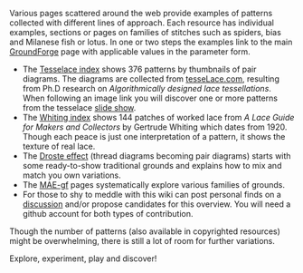 Various pages scattered around the web provide examples of patterns
collected with different lines of approach.
Each resource has individual examples, sections or pages on families of stitches such as
spiders, bias and Milanese fish or lotus.
In one or two steps the examples link to the main [GroundForge] page
with applicable values in the parameter form.


* The [Tesselace index] shows 376  patterns by thumbnails of pair diagrams.
  The diagrams are collected from [tesseLace.com],
  resulting from Ph.D research on _Algorithmically designed lace tessellations_.
  When following an image link you will discover one or more patterns from the tesselace [slide show].
* The [Whiting index] shows 144 patches of worked lace from
  _A Lace Guide for Makers and Collectors_ by Gertrude Whiting which dates from 1920.
  Though each peace is just one interpretation of a pattern,
  it shows the texture of real lace.
* The [Droste effect](Droste-effect) (thread diagrams becoming pair diagrams)
  starts with some ready-to-show traditional grounds
  and explains how to mix and match you own variations.
* The [MAE-gf] pages systematically explore various families of grounds.
* For those to shy to meddle with this wiki can post personal finds on a [discussion] 
  and/or propose candidates for this overview.
  You will need a github account for both types of contribution.

Though the number of patterns (also available in copyrighted resources) might be overwhelming,
there is still a lot of room for further variations.

Explore, experiment, play and discover!

[GroundForge]: https://d-bl.github.io/GroundForge/
[Tesselace index]: TesseLace-Index
[tesseLace.com]: https://tesselace.com
[slide show]: https://tesselace.com/tools/inkscape-extension/
[Whiting index]: Whiting-Index
[MAE-gf]: https://github.com/MAETempels/MAE-gf/wiki
[discussion]: https://github.com/d-bl/GroundForge/issues/50